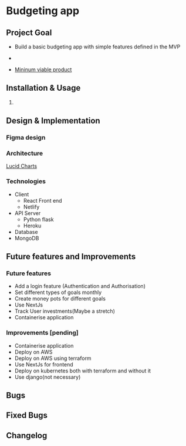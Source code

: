 # Budgeting app
## Project Goal
* Build a basic budgeting app with simple features defined in the MVP
* 

* [Mininum viable product](https://gist.github.com/k3ith99/7bf12715c754cf23faab8fc3e656fb66)



## Installation & Usage

1.

## Design & Implementation

### Figma design


### Architecture
[Lucid Charts](https://lucid.app/lucidchart/8cc88c70-7ffe-4805-a18d-9ce203bc9536/edit?viewport_loc=-515%2C-29%2C3085%2C1578%2C0_0&invitationId=inv_6c5879bb-60e5-406a-827f-b92281002e4e#)

<!-- to-do -->

### Technologies

* Client
  * React Front end
  * Netlify 
* API Server
  * Python flask
  * Heroku
* Database
 * MongoDB
## Future features and Improvements

### Future features
* Add a login feature (Authentication and Authorisation)
* Set different types of goals monthly
* Create money pots for different goals
* Use NextJs
* Track User investments(Maybe a stretch)
* Containerise application


### Improvements [pending]
* Containerise application
* Deploy on AWS
* Deploy on AWS using terraform
* Use NextJs for frontend
* Deploy on kubernetes both with terraform and without it
* Use django(not necessary)

## Bugs

## Fixed Bugs

## Changelog

<!-- to-do -->
